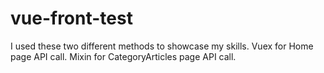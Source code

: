 # vue-front-test

I used these two different methods to showcase my skills.
Vuex for Home page API call.
Mixin for CategoryArticles page API call.

